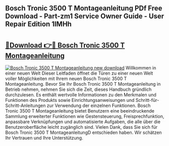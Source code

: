 ## Bosch Tronic 3500 T Montageanleitung PDf Free Download - Part-zm1 Service Owner Guide - User Repair Edition 1IMHh

# <h2><a href="http://df6m6y.blite.top/?on=Bosch+Tronic+3500+T+Montageanleitung">🔗Download 👉🔴 Bosch Tronic 3500 T Montageanleitung</a></h2>

[![Bosch Tronic 3500 T Montageanleitung new download](https://i.imgur.com/lujVjoI.png)](http://df6m6y.blite.top/?on=Bosch+Tronic+3500+T+Montageanleitung)
Willkommen in einer neuen Welt Dieser Leitfaden öffnet die Türen zu einer neuen Welt voller Möglichkeiten mit Ihrem neuen Bosch Tronic 3500 T Montageanleitung. Bevor Sie Ihr Bosch Tronic 3500 T Montageanleitung in Betrieb nehmen, nehmen Sie sich die Zeit, dieses Handbuch gründlich durchzulesen. Es enthält wertvolle Informationen zu den Merkmalen und Funktionen des Produkts sowie Einrichtungsanweisungen und Schritt-für-Schritt-Anleitungen zur Verwendung der einzelnen Funktionen. Bosch Tronic 3500 T Montageanleitung bietet Benutzern eine beeindruckende Sammlung erweiterter Funktionen wie Gestensteuerung, Freisprechfunktion, anpassbare Verknüpfungen und automatisierte Aufgaben, die alle über die Benutzeroberfläche leicht zugänglich sind. Vielen Dank, dass Sie sich für Bosch Tronic 3500 T MontageanleitungD entschieden haben. Wir schätzen Ihr Vertrauen und Ihre Unterstützung.
